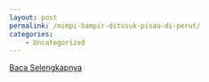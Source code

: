 ```yaml
---
layout: post
permalink: /mimpi-hampir-ditusuk-pisau-di-perut/
categories:
    - Uncategorized
---
```


[Baca Selengkapnya](/07)